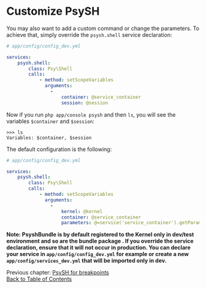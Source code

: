 # Customize PsySH

You may also want to add a custom command or change the parameters. To achieve that, simply override the
`psysh.shell` service declaration:

```yaml
# app/config/config_dev.yml

services:
    psysh.shell:
        class: Psy\Shell
        calls:
            - method: setScopeVariables
              arguments:
                -
                    container: @service_container
                    session: @session
```

Now if you run `php app/console psysh` and then `ls`, you will see the variables `$container` and `$session`:

```
>>> ls
Variables: $container, $session
```

The default configuration is the following:

```yaml
# app/config/config_dev.yml

services:
    psysh.shell:
        class: Psy\Shell
        calls:
            - method: setScopeVariables
              arguments:
                -
                    kernel: @kernel
                    container: @service_container
                    parameters: @=service('service_container').getParameterBag().all()
```

**Note: PsyshBundle is by default registered to the Kernel only in dev/test environment and so are the bundle package
. If you override the service declaration, ensure that it will not occur in production. You can declare your service
in `app/config/config_dev.yml` for example or create a new `app/config/services_dev.yml` that will be imported only
in dev.**

Previous chapter: [PsySH for breakpoints](breakpoint.md)<br />
[Back to Table of Contents](./../../../README.md#documentation)
